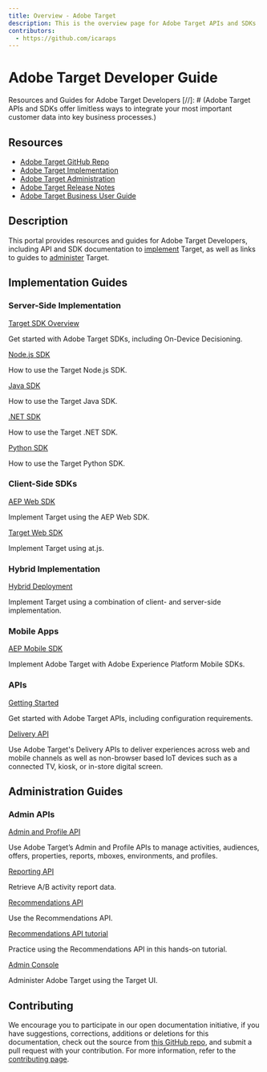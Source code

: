 ```yaml
---
title: Overview - Adobe Target
description: This is the overview page for Adobe Target APIs and SDKs
contributors:
  - https://github.com/icaraps
---
```


<Hero slots="heading, text"/> 

# Adobe Target Developer Guide

Resources and Guides for Adobe Target Developers
[//]: # (Adobe Target APIs and SDKs offer limitless ways to integrate your most important customer data into key business processes.)

<Resources slots="heading, links"/>

## Resources

* [Adobe Target GitHub Repo](https://github.com/AdobeDocs/target-developers)
* [Adobe Target Implementation](https://experienceleague.adobe.com/docs/target/using/implement-target/implementing-target.html)
* [Adobe Target Administration](https://experienceleague.adobe.com/docs/target/using/administer/administrating-target.html)
* [Adobe Target Release Notes](https://experienceleague.adobe.com/docs/target/using/release-notes/release-notes.html)
* [Adobe Target Business User Guide](https://experienceleague.adobe.com/docs/target/using/target-home.html)


## Description

This portal provides resources and guides for Adobe Target Developers, including API and SDK documentation to [implement](#implementation-guides) Target, as well as links to guides to [administer](#administration-guides) Target.

## Implementation Guides


<DiscoverBlock slots="heading, link, text"/>

### Server-Side Implementation

[Target SDK Overview](sdk-guides/)

Get started with Adobe Target SDKs, including On-Device Decisioning.

<DiscoverBlock slots="link, text"/> 

[Node.js SDK](sdk/node-js/)

How to use the Target Node.js SDK.

<DiscoverBlock slots= "link, text"/> 

[Java SDK](sdk/java/)

How to use the Target Java SDK.

<DiscoverBlock slots="link, text"/> 

[.NET SDK](sdk/net/)

How to use the Target .NET SDK.

<DiscoverBlock slots="link, text"/> 

[Python SDK](sdk/python/)

How to use the Target Python SDK.


<DiscoverBlock slots="heading, link, text"/>

### Client-Side SDKs

[AEP Web SDK](https://experienceleague.adobe.com/docs/experience-platform/edge/personalization/adobe-target/target-overview.html)

Implement Target using the AEP Web SDK.

<DiscoverBlock slots="link, text"/>

[Target Web SDK](https://experienceleague.adobe.com/docs/target/using/implement-target/client-side/implement-target-for-client-side-web.html)

Implement Target using at.js.


<DiscoverBlock slots= "heading, link, text"/>

### Hybrid Implementation

[Hybrid Deployment](https://experienceleague.adobe.com/docs/target/using/implement-target/hybrid-implementation.html)

Implement Target using a combination of client- and server-side implementation.


<DiscoverBlock slots="heading, link, text"/>

### Mobile Apps

[AEP Mobile SDK](https://aep-sdks.gitbook.io/docs/using-mobile-extensions/adobe-target)

Implement Adobe Target with Adobe Experience Platform Mobile SDKs.


<DiscoverBlock slots="heading, link, text"/>

### APIs

[Getting Started](api-guides/)
    
Get started with Adobe Target APIs, including configuration requirements.

<DiscoverBlock slots="link, text"/>

[Delivery API](api/delivery-api/)

Use Adobe Target's Delivery APIs to deliver experiences across web and mobile channels as well as non-browser based IoT devices such as a connected TV, kiosk, or in-store digital screen.




## Administration Guides

<DiscoverBlock slots="heading, link, text"/>

### Admin APIs

[Admin and Profile API](api/admin-api/) 

Use Adobe Target’s Admin and Profile APIs to manage activities, audiences, offers, properties, reports, mboxes, environments, and profiles.

<DiscoverBlock slots="link, text"/> 

[Reporting API](http://developers.adobetarget.com/api/#reports) 

Retrieve A/B activity report data.

<DiscoverBlock slots="link, text"/> 

[Recommendations API](http://developers.adobetarget.com/api/recommendations/) 

Use the Recommendations API.

<DiscoverBlock slots="link, text"/> 

[Recommendations API tutorial](api-guides/recs-api/)

Practice using the Recommendations API in this hands-on tutorial.

<DiscoverBlock slots="link, text"/> 

[Admin Console](https://experienceleague.adobe.com/docs/target/using/administer/administrating-target.html) 

Administer Adobe Target using the Target UI.


## Contributing 

We encourage you to participate in our open documentation initiative, if you have suggestions, corrections, additions 
or deletions for this documentation, check out the source from [this GitHub repo](https://github.com/adobe/gatsby-theme-spectrum-example), and submit a pull 
request with your contribution. For more information, refer to the [contributing page](support/contribute/).
